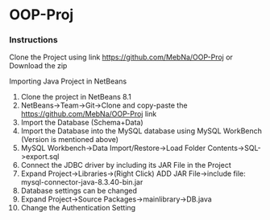 # OOP-Proj
### Instructions
Clone the Project using link https://github.com/MebNa/OOP-Proj or Download the zip

Importing Java Project in NetBeans

1. Clone the project in NetBeans 8.1
2. NetBeans->Team->Git->Clone and copy-paste the https://github.com/MebNa/OOP-Proj link
3. Import the Database (Schema+Data)
4. Import the Database into the MySQL database using MySQL WorkBench (Version is mentioned above)
5. MySQL Workbench->Data Import/Restore->Load Folder Contents->SQL->export.sql
6. Connect the JDBC driver by including its JAR File in the Project
7. Expand Project->Libraries->(Right Click) ADD JAR File->include file: mysql-connector-java-8.3.40-bin.jar
8. Database settings can be changed
9. Expand Project->Source Packages->mainlibrary->DB.java
10. Change the Authentication Setting

